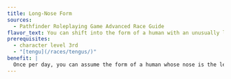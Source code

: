 ```yaml
---
title: Long-Nose Form
sources:
  - Pathfinder Roleplaying Game Advanced Race Guide
flavor_text: You can shift into the form of a human with an unusually long nose.
prerequisites:
  - character level 3rd
  - "[tengu](/races/tengus/)"
benefit: |
  Once per day, you can assume the form of a human whose nose is the length of your beak. This spell-like ability functions as [*alter self*](/spells/alter-self/) with a caster level equal to your level. While in this form you gain the scent ability and a +2 bonus to your Strength score. Because your long nose in this form clearly indicates you are not fully human, you do not gain the normal bonus to Disguise checks for using a polymorph effect (however, you could possibly explain the nose as an unfortunate curse or deformity, or hide it with an item such as a plague doctor's mask).
---
```


